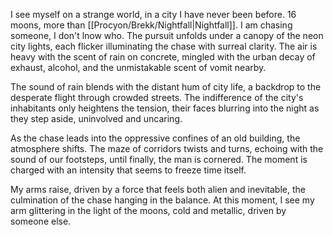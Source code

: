 
I see myself on a strange world, in a city I have never been before. 16 moons, more than [[Procyon/Brekk/Nightfall|Nightfall]]. I am chasing someone, I don't lnow who. The pursuit unfolds under a canopy of the neon city lights, each flicker illuminating the chase with surreal clarity. The air is heavy with the scent of rain on concrete, mingled with the urban decay of exhaust, alcohol, and the unmistakable scent of vomit nearby.

The sound of rain blends with the distant hum of city life, a backdrop to the desperate flight through crowded streets. The indifference of the city's inhabitants only heightens the tension, their faces blurring into the night as they step aside, uninvolved and uncaring.

As the chase leads into the oppressive confines of an old building, the atmosphere shifts. The maze of corridors twists and turns, echoing with the sound of our footsteps, until finally, the man is cornered. The moment is charged with an intensity that seems to freeze time itself.

My arms raise, driven by a force that feels both alien and inevitable, the culmination of the chase hanging in the balance. At this moment, I see my arm glittering in the light of the moons, cold and metallic, driven by someone else.